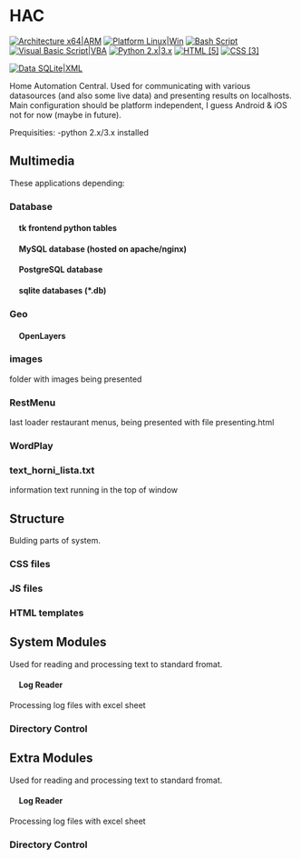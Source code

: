 # HAC
[![Architecture x64|ARM](https://img.shields.io/badge/Architecture-x64|ARM-yellowgreen.svg)](http://www.arm.com/products/processors/instruction-set-architectures/index.php)
[![Platform Linux|Win](https://img.shields.io/badge/Platform-Linux|Win-orange.svg)](https://sqlite.org/features.html)
[![Bash Script](https://img.shields.io/badge/Bash-Script-blue.svg)](https://www.gnu.org/software/bash/)
[![Visual Basic Script|VBA](https://img.shields.io/badge/Visual%20Basic-Script%20%7C%20VBA-lightgrey.svg)](https://msdn.microsoft.com/en-us/vstudio/ms788229.aspx)
[![Python 2.x|3.x](https://img.shields.io/badge/Python-2.x%20%7C%203.x-yellow.svg)](https://www.python.org/)
[![HTML [5]](https://img.shields.io/badge/HTML-%5B5%5D-brightgreen.svg)](http://www.w3schools.com/html/default.asp)
[![CSS [3]](https://img.shields.io/badge/CSS-%5B3%5D-ff69b4.svg)](http://www.w3schools.com/css/default.asp)

[![Data SQLite|XML](https://img.shields.io/badge/Data-SQLite|XML-green.svg)](https://sqlite.org/features.html)

Home Automation Central.
Used for communicating with various datasources (and also some live data) and presenting results on localhosts.
Main configuration should be platform independent, I guess Android & iOS not for now (maybe in future).

Prequisities:
-python 2.x/3.x installed

## Multimedia
These applications depending:
### Database
#### &nbsp;&nbsp;&nbsp;&nbsp; tk frontend python tables
#### &nbsp;&nbsp;&nbsp;&nbsp; MySQL database (hosted on apache/nginx)
#### &nbsp;&nbsp;&nbsp;&nbsp; PostgreSQL database
#### &nbsp;&nbsp;&nbsp;&nbsp; sqlite databases (*.db)
### Geo
#### &nbsp;&nbsp;&nbsp;&nbsp; OpenLayers
### images
folder with images being presented 
### RestMenu
last loader restaurant menus, being presented with file presenting.html
### WordPlay
### text_horni_lista.txt
information text running in the top of window

## Structure
Bulding parts of system.
### CSS files
### JS files
### HTML templates

## System Modules
Used for reading and processing text to standard fromat.
#### &nbsp;&nbsp;&nbsp;&nbsp; Log Reader
Processing log files with excel sheet
### Directory Control

## Extra Modules
Used for reading and processing text to standard fromat.
#### &nbsp;&nbsp;&nbsp;&nbsp; Log Reader
Processing log files with excel sheet
### Directory Control

